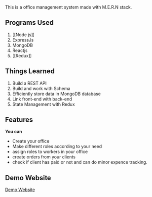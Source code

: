 This is a office management system made with M.E.R.N stack. 

## Programs Used
1. [[Node js]]
2. ExpressJs
3. MongoDB 
4. Reactjs
5. [[Redux]]

## Things Learned
1. Build a REST API
2. Build and work with Schema
3. Efficiently store data in MongoDB database
4. Link front-end with back-end
5. State Management with Redux
## Features
**You can**
- Create your office
- Make different roles according to your need
- assign roles to workers in your office
- create orders from your clients
- check if client has paid or not and can do minor expence tracking.

## Demo Website
[Demo Website](https://www.abhishekrajpoudel.com.np/)
